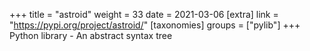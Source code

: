 +++
title = "astroid"
weight = 33
date = 2021-03-06
[extra]
link = "https://pypi.org/project/astroid/"
[taxonomies]
groups = ["pylib"]
+++
Python library - An abstract syntax tree

